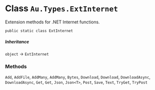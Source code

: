 # Class `Au.Types.ExtInternet`

Extension methods for .NET Internet functions.

```
public static class ExtInternet
```

##### Inheritance

`object` → `ExtInternet`

### Methods

`Add`, `AddFile`, `AddMany`, `AddMany`, `Bytes`, `Download`, `Download`, `DownloadAsync`, `DownloadAsync`, `Get`, `Get`, `Json`, `Json<T>`, `Post`, `Save`, `Text`, `TryGet`, `TryPost`